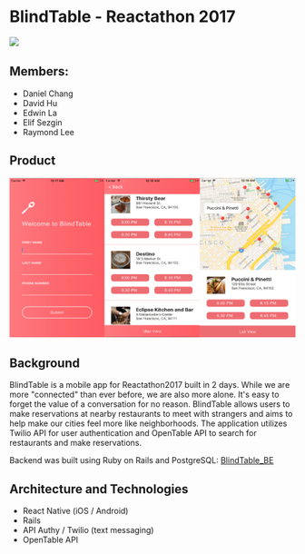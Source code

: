 # BlindTable - Reactathon 2017

<img src="https://github.com/rlee0525/BlindTable_FE/blob/master/assets/images/BlindTable.gif" width="200">

## Members:
- Daniel Chang
- David Hu
- Edwin La
- Elif Sezgin
- Raymond Lee

## Product

![BlindTable page](./assets/images/bt.png)

## Background

BlindTable is a mobile app for Reactathon2017 built in 2 days. While we are more "connected" than ever before, we are also more alone. It's easy to forget the value of a conversation for no reason. BlindTable allows users to make reservations at nearby restaurants to meet with strangers and aims to help make our cities feel more like neighborhoods. The application utilizes Twilio API for user authentication and OpenTable API to search for restaurants and make reservations.

Backend was built using Ruby on Rails and PostgreSQL: [BlindTable_BE][backend]

[backend]: https://github.com/rlee0525/BlindTable_BE

## Architecture and Technologies

- React Native (iOS / Android)
- Rails
- API Authy / Twilio (text messaging)
- OpenTable API
